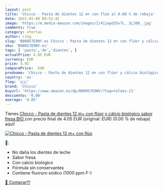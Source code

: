```yaml
---
layout: post
title: 'Chicco - Pasta de dientes 12 m+ con flúo al 0.00 % de rebaja'
date: 2021-02-08 09:52:42
image: 'https://m.media-amazon.com/images/I/41jwpd35v7L._SL200_.jpg'
comments: true
category: ofertas
author: ring
slug: 'B00857E9NY-es Chicco - Pasta de dientes 12 m+ con flúor y cálcio...'
sku: 'B00857E9NY-es'
tags: [ 'pasta','de','dientes', ]
actualPrice: 4.05 EUR
currency: EUR
price: 4.05
comparePrice:  EUR
prodname: 'Chicco - Pasta de dientes 12 m+ con flúor y cálcio biológico  sabor fresa  BIO '
country: 'es'
flag: '🇪🇸'
brand: 'Chicco'
buyurl: 'https://www.amazon.es/dp/B00857E9NY/?tag=tolees-21'
descuento: '0.00'
average: '4.05'
---
```


Tienes [Chicco - Pasta de dientes 12 m+ con flúor y cálcio biológico  sabor fresa  BIO ](https://www.amazon.es/dp/B00857E9NY/?tag=tolees-21) con precio final de  4.05 EUR (original:  EUR) (0.00 %  de rebaja) aqui!

[![Chicco - Pasta de dientes 12 m+ con flúo](https://m.media-amazon.com/images/I/41jwpd35v7L._SL200_.jpg)](https://www.amazon.es/dp/B00857E9NY/?tag=tolees-21)

🔎:

- No daña los dientes de leche
- Sabor fresa
- Con calcio biológico
- Fórmula sin conservantes
- Contiene fluoruro sódico (1000 ppm F-)

[🛒 Comprar!!!](https://www.amazon.es/dp/B00857E9NY/?tag=tolees-21)
